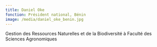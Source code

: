 ```yaml
---
title: Daniel Oke
fonction: Président national, Bénin
image: /media/daniel_oke_benin.jpg
---
```

Gestion des Ressources Naturelles et de la Biodiversité à Faculté des Sciences Agronomiques
